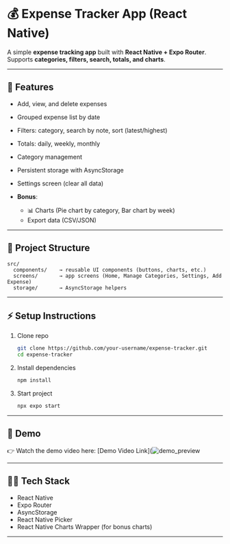 # 💰 Expense Tracker App (React Native)

A simple **expense tracking app** built with **React Native + Expo Router**.
Supports **categories, filters, search, totals, and charts**.

---

## 🚀 Features

* Add, view, and delete expenses
* Grouped expense list by date
* Filters: category, search by note, sort (latest/highest)
* Totals: daily, weekly, monthly
* Category management
* Persistent storage with AsyncStorage
* Settings screen (clear all data)
* **Bonus**:

  * 📊 Charts (Pie chart by category, Bar chart by week)
  * Export data (CSV/JSON)

---

## 📂 Project Structure

```
src/
  components/    → reusable UI components (buttons, charts, etc.)
  screens/       → app screens (Home, Manage Categories, Settings, Add Expense)
  storage/       → AsyncStorage helpers

```

---

## ⚡ Setup Instructions

1. Clone repo

   ```bash
   git clone https://github.com/your-username/expense-tracker.git
   cd expense-tracker
   ```

2. Install dependencies

   ```bash
   npm install
   ```

3. Start project

   ```bash
   npx expo start
   ```

---

## 🎥 Demo

👉 Watch the demo video here: [Demo Video Link](![demo_preview](https://github.com/user-attachments/assets/63794e6b-4168-48c5-976f-c9f19256437b)

---

## 👩‍💻 Tech Stack

* React Native
* Expo Router
* AsyncStorage
* React Native Picker
* React Native Charts Wrapper (for bonus charts)

---

